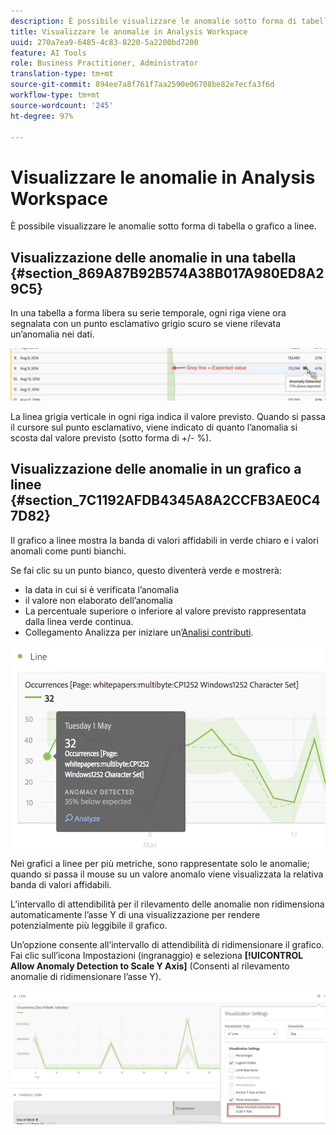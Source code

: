 ```yaml
---
description: È possibile visualizzare le anomalie sotto forma di tabella o grafico a linee.
title: Visualizzare le anomalie in Analysis Workspace
uuid: 270a7ea9-6485-4c83-8220-5a2200bd7200
feature: AI Tools
role: Business Practitioner, Administrator
translation-type: tm+mt
source-git-commit: 894ee7a8f761f7aa2590e06708be82e7ecfa3f6d
workflow-type: tm+mt
source-wordcount: '245'
ht-degree: 97%

---
```



# Visualizzare le anomalie in Analysis Workspace

È possibile visualizzare le anomalie sotto forma di tabella o grafico a linee.

## Visualizzazione delle anomalie in una tabella {#section_869A87B92B574A38B017A980ED8A29C5}

In una tabella a forma libera su serie temporale, ogni riga viene ora segnalata con un punto esclamativo grigio scuro se viene rilevata un’anomalia nei dati.

![](assets/anomaly_detected.png)

La linea grigia verticale in ogni riga indica il valore previsto. Quando si passa il cursore sul punto esclamativo, viene indicato di quanto l’anomalia si scosta dal valore previsto (sotto forma di +/- %).

## Visualizzazione delle anomalie in un grafico a linee {#section_7C1192AFDB4345A8A2CCFB3AE0C47D82}

Il grafico a linee mostra la banda di valori affidabili in verde chiaro e i valori anomali come punti bianchi.

Se fai clic su un punto bianco, questo diventerà verde e mostrerà:

* la data in cui si è verificata l’anomalia
* il valore non elaborato dell’anomalia
* La percentuale superiore o inferiore al valore previsto rappresentata dalla linea verde continua.
* Collegamento Analizza per iniziare un’[Analisi contributi](/help/analyze/analysis-workspace/virtual-analyst/contribution-analysis/ca-tokens.md).

![](assets/anomaly_linechart.png)

Nei grafici a linee per più metriche, sono rappresentate solo le anomalie; quando si passa il mouse su un valore anomalo viene visualizzata la relativa banda di valori affidabili.

L’intervallo di attendibilità per il rilevamento delle anomalie non ridimensiona automaticamente l’asse Y di una visualizzazione per rendere potenzialmente più leggibile il grafico.

Un’opzione consente all’intervallo di attendibilità di ridimensionare il grafico. Fai clic sull’icona Impostazioni (ingranaggio) e seleziona **[!UICONTROL Allow Anomaly Detection to Scale Y Axis]** (Consenti al rilevamento anomalie di ridimensionare l’asse Y).

![](assets/scale-y-axis.png)

